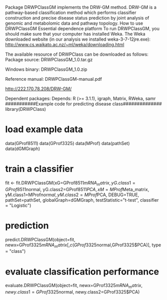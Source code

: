 Package DRWPClassGM implements the DRW-GM method. DRW-GM is a pathway-based classification method which performs classifier construction and precise disease status prediction by joint analysis of genomic and metabolomic data and pathway topology.
How to use DRWPClassGM
Essential dependence platform
To run DRWPClassGM, you should make sure that your computer has installed Weka. The Weka downloaded website (in our analysis we installed weka-3-7-12jre.exe):
http://www.cs.waikato.ac.nz/~ml/weka/downloading.html

The available resource of DRWPClass can be downloaded as follows:
Package source:	DRWPClassGM_1.0.tar.gz 

Windows binary:	DRWPClassGM_1.0.zip 

Reference manual:	DRWPClassGM-manual.pdf 

http://222.170.78.208/DRW-GM/

Dependent packages:
Depends: R (>= 3.1.1), igraph, Matrix, RWeka, samr
###########Example code for predicting disease class##############
library(DRWPClass)
# load example data
data(GProf8511)
data(GProf3325)
data(MProf)
data(pathSet)
data(dGMGraph)
# train a classifier
fit <- fit.DRWPClassGM(xG=GProf8511$mRNA_matrix, yG.class1=GProf8511$normal, yG.class2=GProf8511$PCA, xM=MProf$Meta_matrix, yM.class1=MProf$normal, yM.class2=MProf$PCA, DEBUG=TRUE, pathSet=pathSet, globalGraph=dGMGraph, testStatistic="t-test", classifier = "Logistic")
# prediction
predict.DRWPClassGM(object=fit, newx=GProf3325$mRNA_matrix[,c(GProf3325$normal,GProf3325$PCA)], type = "class")
# evaluate classification performance
evaluate.DRWPClassGM(object=fit, newx=GProf3325$mRNA_matrix, newy.class1=GProf3325$normal, newy.class2=GProf3325$PCA)
